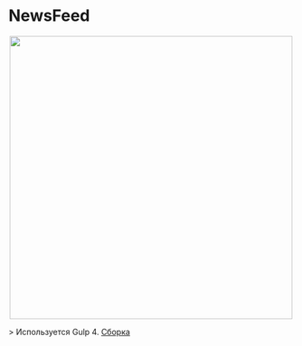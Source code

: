 # NewsFeed

<p align="center">
      <img src="https://i.ibb.co/7S7kqL6/logo.png" width="500">
</p>
> Используется Gulp 4. <a href="https://github.com/Igroman4ik228/Gulp_builder">Сборка</a>
